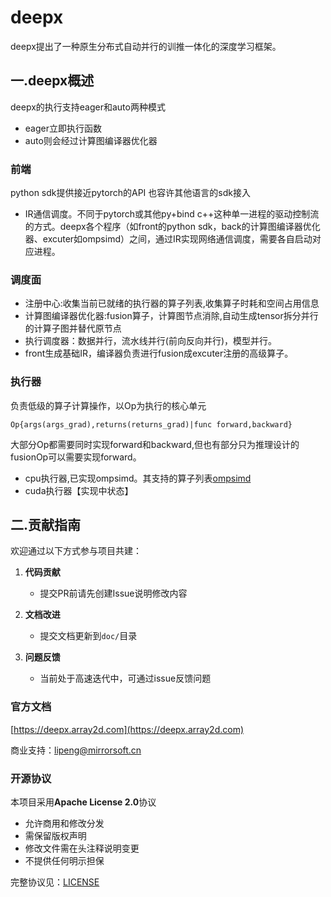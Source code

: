 # deepx

deepx提出了一种原生分布式自动并行的训推一体化的深度学习框架。

## 一.deepx概述

deepx的执行支持eager和auto两种模式

+ eager立即执行函数
+ auto则会经过计算图编译器优化器

### 前端

python sdk提供接近pytorch的API
也容许其他语言的sdk接入

+ IR通信调度。不同于pytorch或其他py+bind c++这种单一进程的驱动控制流的方式。deepx各个程序（如front的python sdk，back的计算图编译器优化器、excuter如ompsimd）之间，通过IR实现网络通信调度，需要各自启动对应进程。

### 调度面

+ 注册中心:收集当前已就绪的执行器的算子列表,收集算子时耗和空间占用信息
+ 计算图编译器优化器:fusion算子，计算图节点消除,自动生成tensor拆分并行的计算子图并替代原节点
+ 执行调度器：数据并行，流水线并行(前向反向并行)，模型并行。
+ front生成基础IR，编译器负责进行fusion成excuter注册的高级算子。

### 执行器

负责低级的算子计算操作，以Op为执行的核心单元
```
Op{args(args_grad),returns(returns_grad)|func forward,backward}
```

大部分Op都需要同时实现forward和backward,但也有部分只为推理设计的fusionOp可以需要实现forward。

+ cpu执行器,已实现ompsimd。其支持的算子列表[ompsimd](doc/excuter/op-mem-ompsimd/list.md)
+ cuda执行器【实现中状态】


## 二.贡献指南
 
欢迎通过以下方式参与项目共建：

1. **代码贡献**
   - 提交PR前请先创建Issue说明修改内容

2. **文档改进**
   - 提交文档更新到`doc/`目录

3. **问题反馈**
   - 当前处于高速迭代中，可通过issue反馈问题
 

 
 ### 官方文档
 
 [https://deepx.array2d.com](https://deepx.array2d.com)

商业支持：lipeng@mirrorsoft.cn

###  开源协议
本项目采用**Apache License 2.0**协议

- 允许商用和修改分发
- 需保留版权声明
- 修改文件需在头注释说明变更
- 不提供任何明示担保

完整协议见：[LICENSE](LICENSE)